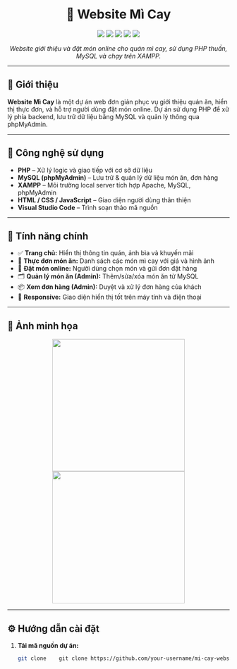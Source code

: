 <h1 align="center">🍜 Website Mì Cay</h1>

<p align="center">
  <img src="https://img.shields.io/badge/PHP-777BB4?style=flat&logo=php&logoColor=white"/>
  <img src="https://img.shields.io/badge/MySQL-4479A1?style=flat&logo=mysql&logoColor=white"/>
  <img src="https://img.shields.io/badge/XAMPP-FB7A24?style=flat&logo=apache&logoColor=white"/>
  <img src="https://img.shields.io/badge/phpMyAdmin-F89500?style=flat&logo=mysql&logoColor=white"/>
  <img src="https://img.shields.io/badge/VS%20Code-007ACC?style=flat&logo=visual-studio-code&logoColor=white"/>
</p>

<p align="center"><i>Website giới thiệu và đặt món online cho quán mì cay, sử dụng PHP thuần, MySQL và chạy trên XAMPP.</i></p>

---

## 📝 Giới thiệu

**Website Mì Cay** là một dự án web đơn giản phục vụ giới thiệu quán ăn, hiển thị thực đơn, và hỗ trợ người dùng đặt món online. Dự án sử dụng PHP để xử lý phía backend, lưu trữ dữ liệu bằng MySQL và quản lý thông qua phpMyAdmin.

---

## 🔧 Công nghệ sử dụng

- **PHP** – Xử lý logic và giao tiếp với cơ sở dữ liệu  
- **MySQL (phpMyAdmin)** – Lưu trữ & quản lý dữ liệu món ăn, đơn hàng  
- **XAMPP** – Môi trường local server tích hợp Apache, MySQL, phpMyAdmin  
- **HTML / CSS / JavaScript** – Giao diện người dùng thân thiện  
- **Visual Studio Code** – Trình soạn thảo mã nguồn

---

## 🚀 Tính năng chính

- ✅ **Trang chủ:** Hiển thị thông tin quán, ảnh bìa và khuyến mãi  
- 🍜 **Thực đơn món ăn:** Danh sách các món mì cay với giá và hình ảnh  
- 🛒 **Đặt món online:** Người dùng chọn món và gửi đơn đặt hàng  
- 🗂️ **Quản lý món ăn (Admin):** Thêm/sửa/xóa món ăn từ MySQL  
- 📦 **Xem đơn hàng (Admin):** Duyệt và xử lý đơn hàng của khách  
- 📱 **Responsive:** Giao diện hiển thị tốt trên máy tính và điện thoại

---

## 📸 Ảnh minh họa

<!-- Thêm ảnh screenshot nếu có -->
<p align="center">
  <img src="assets/homepage.png" width="300"/>
  <img src="assets/menu.png" width="300"/>
</p>

---

## ⚙️ Hướng dẫn cài đặt

1. **Tải mã nguồn dự án:** 
   ```bash
   git clone    git clone https://github.com/your-username/mi-cay-website.git
   
